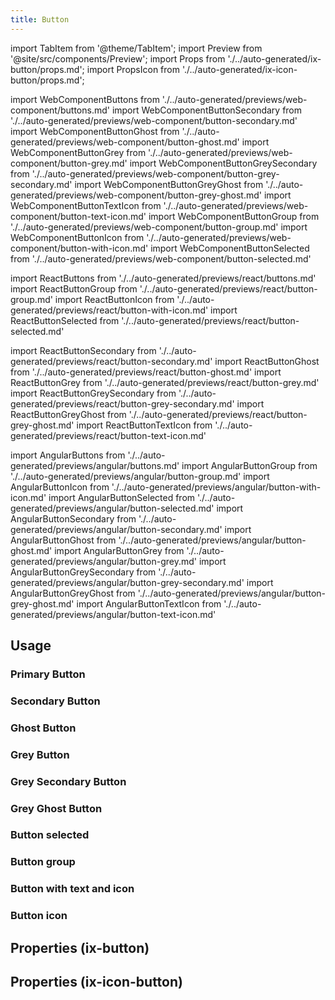 ```yaml
---
title: Button
---
```


import TabItem from '@theme/TabItem';
import Preview from '@site/src/components/Preview';
import Props from './../auto-generated/ix-button/props.md';
import PropsIcon from './../auto-generated/ix-icon-button/props.md';

import WebComponentButtons from './../auto-generated/previews/web-component/buttons.md'
import WebComponentButtonSecondary from './../auto-generated/previews/web-component/button-secondary.md'
import WebComponentButtonGhost from './../auto-generated/previews/web-component/button-ghost.md'
import WebComponentButtonGrey from './../auto-generated/previews/web-component/button-grey.md'
import WebComponentButtonGreySecondary from './../auto-generated/previews/web-component/button-grey-secondary.md'
import WebComponentButtonGreyGhost from './../auto-generated/previews/web-component/button-grey-ghost.md'
import WebComponentButtonTextIcon from './../auto-generated/previews/web-component/button-text-icon.md'
import WebComponentButtonGroup from './../auto-generated/previews/web-component/button-group.md'
import WebComponentButtonIcon from './../auto-generated/previews/web-component/button-with-icon.md'
import WebComponentButtonSelected from './../auto-generated/previews/web-component/button-selected.md'

import ReactButtons from './../auto-generated/previews/react/buttons.md'
import ReactButtonGroup from './../auto-generated/previews/react/button-group.md'
import ReactButtonIcon from './../auto-generated/previews/react/button-with-icon.md'
import ReactButtonSelected from './../auto-generated/previews/react/button-selected.md'

import ReactButtonSecondary from './../auto-generated/previews/react/button-secondary.md'
import ReactButtonGhost from './../auto-generated/previews/react/button-ghost.md'
import ReactButtonGrey from './../auto-generated/previews/react/button-grey.md'
import ReactButtonGreySecondary from './../auto-generated/previews/react/button-grey-secondary.md'
import ReactButtonGreyGhost from './../auto-generated/previews/react/button-grey-ghost.md'
import ReactButtonTextIcon from './../auto-generated/previews/react/button-text-icon.md'

import AngularButtons from './../auto-generated/previews/angular/buttons.md'
import AngularButtonGroup from './../auto-generated/previews/angular/button-group.md'
import AngularButtonIcon from './../auto-generated/previews/angular/button-with-icon.md'
import AngularButtonSelected from './../auto-generated/previews/angular/button-selected.md'
import AngularButtonSecondary from './../auto-generated/previews/angular/button-secondary.md'
import AngularButtonGhost from './../auto-generated/previews/angular/button-ghost.md'
import AngularButtonGrey from './../auto-generated/previews/angular/button-grey.md'
import AngularButtonGreySecondary from './../auto-generated/previews/angular/button-grey-secondary.md'
import AngularButtonGreyGhost from './../auto-generated/previews/angular/button-grey-ghost.md'
import AngularButtonTextIcon from './../auto-generated/previews/angular/button-text-icon.md'

## Usage

### Primary Button

<Preview name="buttons">
  <TabItem value="angular" key="angular">
    <AngularButtons />
  </TabItem>
  <TabItem value="react" key="react">
    <ReactButtons />
  </TabItem>
  <TabItem value="javascript" key="javascript">
    <WebComponentButtons />
  </TabItem>
</Preview>

### Secondary Button

<Preview name="button-secondary">
  <TabItem value="angular" key="angular">
    <AngularButtonSecondary />
  </TabItem>
  <TabItem value="react" key="react">
    <ReactButtonSecondary />
  </TabItem>
  <TabItem value="javascript" key="javascript">
    <WebComponentButtonSecondary />
  </TabItem>
</Preview>

### Ghost Button

<Preview name="button-ghost">
  <TabItem value="angular" key="angular">
    <AngularButtonGhost />
  </TabItem>
    <TabItem value="react" key="react">
    <ReactButtonGhost />
  </TabItem>
  <TabItem value="javascript" key="javascript">
    <WebComponentButtonGhost />
  </TabItem>
</Preview>

### Grey Button

<Preview name="button-grey">
  <TabItem value="angular" key="angular">
    <AngularButtonGrey />
  </TabItem>
    <TabItem value="react" key="react">
    <ReactButtonGrey />
  </TabItem>
  <TabItem value="javascript" key="javascript">
    <WebComponentButtonGrey />
  </TabItem>
</Preview>

### Grey Secondary Button

<Preview name="button-grey-secondary">
  <TabItem value="angular" key="angular">
    <AngularButtonGreySecondary />
  </TabItem>
    <TabItem value="react" key="react">
    <ReactButtonGreySecondary />
  </TabItem>
  <TabItem value="javascript" key="javascript">
    <WebComponentButtonGreySecondary />
  </TabItem>
</Preview>

### Grey Ghost Button

<Preview name="button-grey-ghost">
  <TabItem value="angular" key="angular">
    <AngularButtonGreyGhost />
  </TabItem>
    <TabItem value="react" key="react">
    <ReactButtonGreyGhost />
  </TabItem>
  <TabItem value="javascript" key="javascript">
    <WebComponentButtonGreyGhost />
  </TabItem>
</Preview>

### Button selected

<Preview name="button-selected">
  <TabItem value="angular" key="angular">
<AngularButtonSelected />
  </TabItem>
  <TabItem value="react" key="react">
<ReactButtonSelected />
  </TabItem>
  <TabItem value="javascript" key="javascript">
<WebComponentButtonSelected />
  </TabItem>
</Preview>

### Button group

<Preview name="button-group">
  <TabItem value="angular" key="angular">
<AngularButtonGroup />
  </TabItem>
  <TabItem value="react" key="react">
<ReactButtonGroup />
  </TabItem>
  <TabItem value="javascript" key="javascript">
<WebComponentButtonGroup />
  </TabItem>
</Preview>

### Button with text and icon

<Preview name="button-text-icon">
  <TabItem value="angular" key="angular">
    <AngularButtonTextIcon />
  </TabItem>
    <TabItem value="react" key="react">
    <ReactButtonTextIcon />
  </TabItem>
  <TabItem value="javascript" key="javascript">
    <WebComponentButtonTextIcon />
  </TabItem>
</Preview>

### Button icon

<Preview name="button-with-icon">
  <TabItem value="angular" key="angular">
<AngularButtonIcon />
  </TabItem>
  <TabItem value="react" key="react">
<ReactButtonIcon />
  </TabItem>
  <TabItem value="javascript" key="javascript">
<WebComponentButtonIcon />
  </TabItem>
</Preview>

## Properties (ix-button)

<Props />

## Properties (ix-icon-button)

<PropsIcon />
